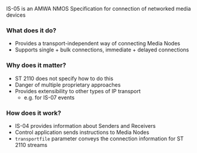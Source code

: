 IS-05 is an AMWA NMOS Specification for connection of networked media devices

### What does it do?

- Provides a transport-independent way of connecting Media Nodes
- Supports single + bulk connections, immediate + delayed connections

### Why does it matter?

- ST 2110 does not specify how to do this
- Danger of multiple proprietary approaches
- Provides extensibility to other types of IP transport
  - e.g. for  IS-07 events

### How does it work?

- IS-04 provides information about Senders and Receivers
- Control application sends instructions to Media Nodes
- ``transportfile`` parameter conveys the connection information for ST 2110 streams


